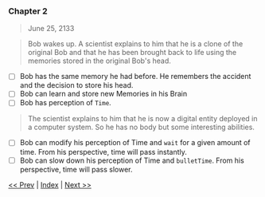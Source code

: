 ### Chapter 2

> June 25, 2133

> Bob wakes up. A scientist explains to him that he is a clone of the original Bob and that he has been brought back to life using the memories stored in the original Bob's head.

- [ ] Bob has the same memory he had before. He remembers the accident and the decision to store his head.
- [ ] Bob can learn and store new Memories in his Brain
- [ ] Bob has perception of `Time`.

> The scientist explains to him that he is now a digital entity deployed in a computer system. So he has no body but some interesting abilities.

- [ ] Bob can modify his perception of Time and `wait` for a given amount of time. From his perspective, time will pass instantly.
- [ ] Bob can slow down his perception of Time and `bulletTime`. From his perspective, time will pass slower.

[<< Prev](./chapter_1.md) | [Index](../README.md) | [Next >>](./chapter_3.md)
